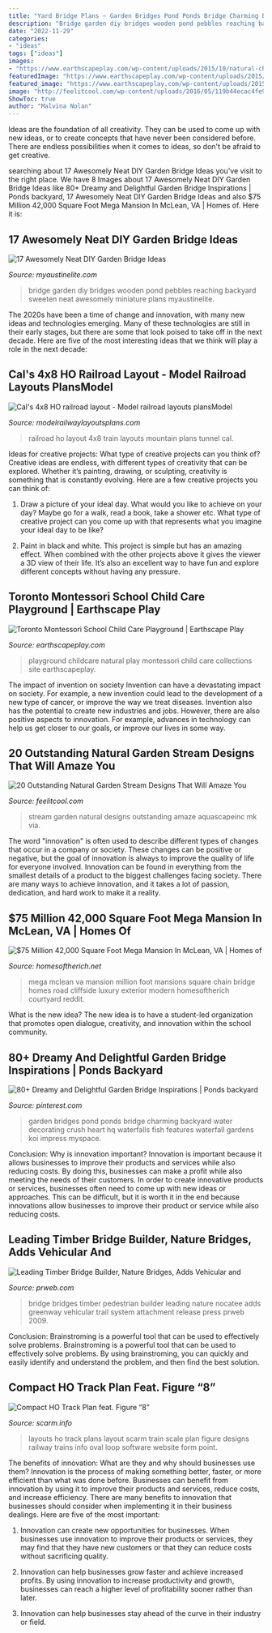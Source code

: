 ```yaml
---
title: "Yard Bridge Plans ~ Garden Bridges Pond Ponds Bridge Charming Backyard Water Decorating Crush Heart Hq Waterfalls Fish Features Waterfall Gardens Koi Impress Myspace"
description: "Bridge garden diy bridges wooden pond pebbles reaching backyard sweeten neat awesomely miniature plans myaustinelite"
date: "2022-11-29"
categories:
- "ideas"
tags: ["ideas"]
images:
- "https://www.earthscapeplay.com/wp-content/uploads/2015/10/natural-childcare-playground-768x480.jpg"
featuredImage: "https://www.earthscapeplay.com/wp-content/uploads/2015/10/natural-childcare-playground-768x480.jpg"
featured_image: "https://www.earthscapeplay.com/wp-content/uploads/2015/10/natural-childcare-playground-768x480.jpg"
image: "http://feelitcool.com/wp-content/uploads/2016/05/119b44ecac4fe91163754aa0db3de21d.jpg"
ShowToc: true
author: "Malvina Nolan"
---
```



Ideas are the foundation of all creativity. They can be used to come up with new ideas, or to create concepts that have never been considered before. There are endless possibilities when it comes to ideas, so don't be afraid to get creative.

	

		
searching about 17 Awesomely Neat DIY Garden Bridge Ideas you've visit to the right place. We have 8 Images about 17 Awesomely Neat DIY Garden Bridge Ideas like 80+ Dreamy and Delightful Garden Bridge Inspirations | Ponds backyard, 17 Awesomely Neat DIY Garden Bridge Ideas and also $75 Million 42,000 Square Foot Mega Mansion In McLean, VA | Homes of. Here it is:
		
    
## 17 Awesomely Neat DIY Garden Bridge Ideas

<img loading=lazy src="http://www.myaustinelite.com/wp-content/uploads/2015/02/DIY-garden-bridge-miniature.jpg" onerror="this.onerror=null;this.src='https://tse2.mm.bing.net/th?id=OIP.EUr0tcqfJPvmc8h1fk3lAgHaE8&amp;pid=15.1';" alt="17 Awesomely Neat DIY Garden Bridge Ideas">

_Source: myaustinelite.com_

>bridge garden diy bridges wooden pond pebbles reaching backyard sweeten neat awesomely miniature plans myaustinelite. 

	

The 2020s have been a time of change and innovation, with many new ideas and technologies emerging. Many of these technologies are still in their early stages, but there are some that look poised to take off in the next decade. Here are five of the most interesting ideas that we think will play a role in the next decade:

    
## Cal&#039;s 4x8 HO Railroad Layout - Model Railroad Layouts PlansModel

<img loading=lazy src="http://modelrailwaylayoutsplans.com/wp-content/uploads/2017/04/4-model-railroad-tunnel-with-mountain.jpg" onerror="this.onerror=null;this.src='https://tse1.mm.bing.net/th?id=OIP.wfJtI9-QoadNt1EdYGFfyAHaJ4&amp;pid=15.1';" alt="Cal&#039;s 4x8 HO railroad layout - Model railroad layouts plansModel">

_Source: modelrailwaylayoutsplans.com_

>railroad ho layout 4x8 train layouts mountain plans tunnel cal. 

	

Ideas for creative projects: What type of creative projects can you think of?
Creative ideas are endless, with different types of creativity that can be explored. Whether it’s painting, drawing, or sculpting, creativity is something that is constantly evolving. Here are a few creative projects you can think of:
1) Draw a picture of your ideal day. What would you like to achieve on your day? Maybe go for a walk, read a book, take a shower etc. What type of creative project can you come up with that represents what you imagine your ideal day to be like?

2) Paint in black and white. This project is simple but has an amazing effect. When combined with the other projects above it gives the viewer a 3D view of their life. It’s also an excellent way to have fun and explore different concepts without having any pressure.

    
## Toronto Montessori School Child Care Playground | Earthscape Play

<img loading=lazy src="https://www.earthscapeplay.com/wp-content/uploads/2015/10/natural-childcare-playground-768x480.jpg" onerror="this.onerror=null;this.src='https://tse4.mm.bing.net/th?id=OIP.7Vqa6FWm8VIE1RNBtqD6rQHaEo&amp;pid=15.1';" alt="Toronto Montessori School Child Care Playground | Earthscape Play">

_Source: earthscapeplay.com_

>playground childcare natural play montessori child care collections site earthscapeplay. 

	

The impact of invention on society
Invention can have a devastating impact on society. For example, a new invention could lead to the development of a new type of cancer, or improve the way we treat diseases. Invention also has the potential to create new industries and jobs. However, there are also positive aspects to innovation. For example, advances in technology can help us get closer to our goals, or improve our lives in some way.

    
## 20 Outstanding Natural Garden Stream Designs That Will Amaze You

<img loading=lazy src="http://feelitcool.com/wp-content/uploads/2016/05/119b44ecac4fe91163754aa0db3de21d.jpg" onerror="this.onerror=null;this.src='https://tse2.mm.bing.net/th?id=OIP.CMkeWvCfJPIaeY0xI76UCQHaLH&amp;pid=15.1';" alt="20 Outstanding Natural Garden Stream Designs That Will Amaze You">

_Source: feelitcool.com_

>stream garden natural designs outstanding amaze aquascapeinc mk via. 

	

The word "innovation" is often used to describe different types of changes that occur in a company or society. These changes can be positive or negative, but the goal of innovation is always to improve the quality of life for everyone involved. Innovation can be found in everything from the smallest details of a product to the biggest challenges facing society. There are many ways to achieve innovation, and it takes a lot of passion, dedication, and hard work to make it a reality.

    
## $75 Million 42,000 Square Foot Mega Mansion In McLean, VA | Homes Of

<img loading=lazy src="http://homesoftherich.net/wp-content/uploads/2016/08/Screen-Shot-2016-08-24-at-4.50.00-PM.png" onerror="this.onerror=null;this.src='https://tse4.mm.bing.net/th?id=OIP.Ki4cJML_RYKWxiKaKo3kYQHaE7&amp;pid=15.1';" alt="$75 Million 42,000 Square Foot Mega Mansion In McLean, VA | Homes of">

_Source: homesoftherich.net_

>mega mclean va mansion million foot mansions square chain bridge homes road cliffside luxury exterior modern homesoftherich courtyard reddit. 

	

What is the new idea?
The new idea is to have a student-led organization that promotes open dialogue, creativity, and innovation within the school community.

    
## 80+ Dreamy And Delightful Garden Bridge Inspirations | Ponds Backyard

<img loading=lazy src="https://i.pinimg.com/originals/f1/1a/3b/f11a3b5bc22f0fca194baa15d511b3b7.jpg" onerror="this.onerror=null;this.src='https://tse4.mm.bing.net/th?id=OIP.z5BXqur2VP9YagwOBZANQAHaIy&amp;pid=15.1';" alt="80+ Dreamy and Delightful Garden Bridge Inspirations | Ponds backyard">

_Source: pinterest.com_

>garden bridges pond ponds bridge charming backyard water decorating crush heart hq waterfalls fish features waterfall gardens koi impress myspace. 

	

Conclusion: Why is innovation important?
Innovation is important because it allows businesses to improve their products and services while also reducing costs. By doing this, businesses can make a profit while also meeting the needs of their customers. In order to create innovative products or services, businesses often need to come up with new ideas or approaches. This can be difficult, but it is worth it in the end because innovations allow businesses to improve their product or service while also reducing costs.

    
## Leading Timber Bridge Builder, Nature Bridges, Adds Vehicular And

<img loading=lazy src="http://ww1.prweb.com/prfiles/2009/05/15/97481/Nocatee7.jpg" onerror="this.onerror=null;this.src='https://tse2.mm.bing.net/th?id=OIP.ykGPkRm-JEltDUoOmjZbjAHaFj&amp;pid=15.1';" alt="Leading Timber Bridge Builder, Nature Bridges, Adds Vehicular and">

_Source: prweb.com_

>bridge bridges timber pedestrian builder leading nature nocatee adds greenway vehicular trail system attachment release press prweb 2009. 

	

Conclusion: Brainstroming is a powerful tool that can be used to effectively solve problems.
Brainstroming is a powerful tool that can be used to effectively solve problems. By using brainstroming, you can quickly and easily identify and understand the problem, and then find the best solution.

    
## Compact HO Track Plan Feat. Figure “8”

<img loading=lazy src="http://www.scarm.info/layouts/pics/HO_planta_scarm_2D_edited-640.jpg" onerror="this.onerror=null;this.src='https://tse2.mm.bing.net/th?id=OIP.lwBUtZgrQtiHr3MI72ql_gHaDt&amp;pid=15.1';" alt="Compact HO Track Plan feat. Figure “8”">

_Source: scarm.info_

>layouts ho track plans layout scarm train scale plan figure designs railway trains info oval loop software website form point. 

	

The benefits of innovation: What are they and why should businesses use them?
Innovation is the process of making something better, faster, or more efficient than what was done before. Businesses can benefit from innovation by using it to improve their products and services, reduce costs, and increase efficiency. There are many benefits to innovation that businesses should consider when implementing it in their business dealings. Here are five of the most important: 
1. Innovation can create new opportunities for businesses. When businesses use innovation to improve their products or services, they may find that they have new customers or that they can reduce costs without sacrificing quality. 

2. Innovation can help businesses grow faster and achieve increased profits. By using innovation to increase productivity and growth, businesses can reach a higher level of profitability sooner rather than later. 

3. Innovation can help businesses stay ahead of the curve in their industry or field.

